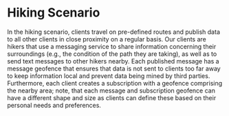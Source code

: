 # Hiking Scenario

In the hiking scenario, clients travel on pre-defined routes and publish data to all other clients in close proximity 
on a regular basis.
Our clients are hikers that use a messaging service to share information concerning their surroundings (e.g., the 
condition of the path they are taking), as well as to send text messages to other hikers nearby.
Each published message has a message geofence that ensures that data is not sent to clients too far away to keep 
information local and prevent data being mined by third parties.
Furthermore, each client creates a subscription with a geofence comprising the nearby area; note, that each message and 
subscription geofence can have a different shape and size as clients can define these based on their personal needs and 
preferences.
